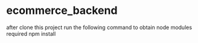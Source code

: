 # ecommerce_backend

after clone this project run the following command to obtain node modules
required npm install
